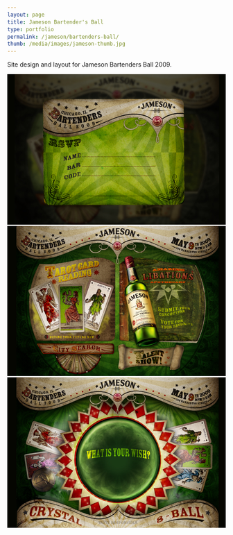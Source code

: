 ```yaml
---
layout: page
title: Jameson Bartender's Ball
type: portfolio
permalink: /jameson/bartenders-ball/
thumb: /media/images/jameson-thumb.jpg
---
```


Site design and layout for Jameson Bartenders Ball 2009.

![](/media/images/jameson1.jpg)
![](/media/images/jameson2.jpg)
![](/media/images/jameson3.jpg)